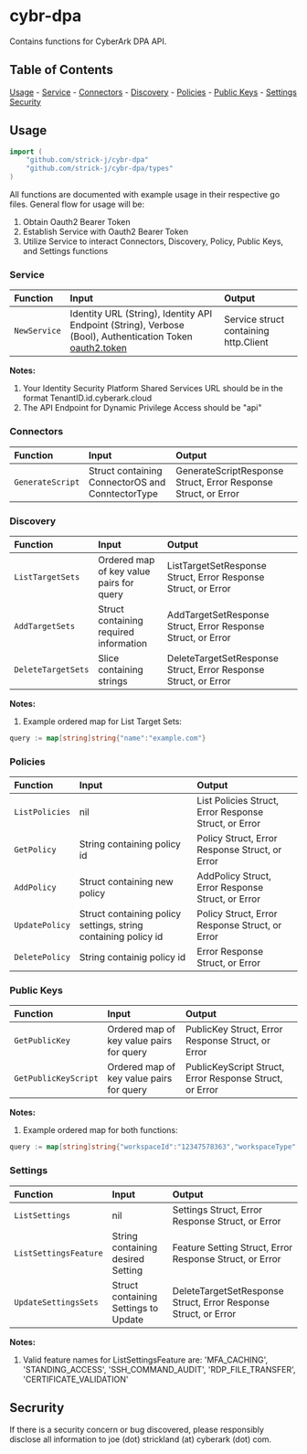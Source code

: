 # cybr-dpa  <!-- omit in toc -->
Contains functions for CyberArk DPA API.

## Table of Contents <!-- omit in toc -->
[Usage](#usage)
    - [Service](#service)
    - [Connectors](#connectors)
    - [Discovery](#discovery)
    - [Policies](#policies)
    - [Public Keys](#publickeys)
    - [Settings](#settings)
[Security](#security)


## Usage
```go
import (
    "github.com/strick-j/cybr-dpa"
    "github.com/strick-j/cybr-dpa/types"
)
```

All functions are documented with example usage in their respective go files. General flow for usage will be:
1. Obtain Oauth2 Bearer Token
2. Establish Service with Oauth2 Bearer Token
3. Utilize Service to interact Connectors, Discovery, Policy, Public Keys, and Settings functions

### Service

| Function | Input | Output |
|:--- |:--- |:--- |
| `NewService` | Identity URL (String), Identity API Endpoint (String), Verbose (Bool), Authentication Token [oauth2.token](https://pkg.go.dev/golang.org/x/oauth2#Token) | Service struct containing http.Client |

**Notes:**
1. Your Identity Security Platform Shared Services URL should be in the format TenantID.id.cyberark.cloud
2. The API Endpoint for Dynamic Privilege Access should be "api"

### Connectors
| Function | Input | Output |
|:--- |:--- |:--- |
| `GenerateScript` | Struct containing ConnectorOS and ConntectorType | GenerateScriptResponse Struct, Error Response Struct, or Error |

### Discovery
| Function | Input | Output |
|:--- |:--- |:--- |
| `ListTargetSets` | Ordered map of key value pairs for query | ListTargetSetResponse Struct, Error Response Struct, or Error |
| `AddTargetSets` | Struct containing required information | AddTargetSetResponse Struct, Error Response Struct, or Error |
| `DeleteTargetSets` | Slice containing strings | DeleteTargetSetResponse Struct, Error Response Struct, or Error |

**Notes:**
1. Example ordered map for List Target Sets: 
```go
query := map[string]string{"name":"example.com"}
```
### Policies
| Function | Input | Output |
|:--- |:--- |:--- |
| `ListPolicies` | nil | List Policies Struct, Error Response Struct, or Error |
| `GetPolicy` | String containing policy id | Policy Struct, Error Response Struct, or Error |
| `AddPolicy` | Struct containing new policy | AddPolicy Struct, Error Response Struct, or Error |
| `UpdatePolicy` | Struct containing policy settings, string containing policy id | Policy Struct, Error Response Struct, or Error |
| `DeletePolicy` | String containig policy id | Error Response Struct, or Error |

### Public Keys
| Function | Input | Output |
|:--- |:--- |:--- |
| `GetPublicKey` | Ordered map of key value pairs for query | PublicKey Struct, Error Response Struct, or Error |
| `GetPublicKeyScript` | Ordered map of key value pairs for query | PublicKeyScript Struct, Error Response Struct, or Error |

**Notes:**
1. Example ordered map for both functions:
```go
query := map[string]string{"workspaceId":"12347578363","workspaceType":"AWS"}
```

### Settings
| Function | Input | Output |
|:--- |:--- |:--- |
| `ListSettings` | nil | Settings Struct, Error Response Struct, or Error |
| `ListSettingsFeature` | String containing desired Setting | Feature Setting Struct, Error Response Struct, or Error |
| `UpdateSettingsSets` | Struct containing Settings to Update | DeleteTargetSetResponse Struct, Error Response Struct, or Error |

**Notes:**
1. Valid feature names for ListSettingsFeature are: 'MFA_CACHING', 'STANDING_ACCESS', 'SSH_COMMAND_AUDIT', 'RDP_FILE_TRANSFER', 'CERTIFICATE_VALIDATION'

## Secrurity
If there is a security concern or bug discovered, please responsibly disclose all information to joe (dot) strickland (at) cyberark (dot) com.